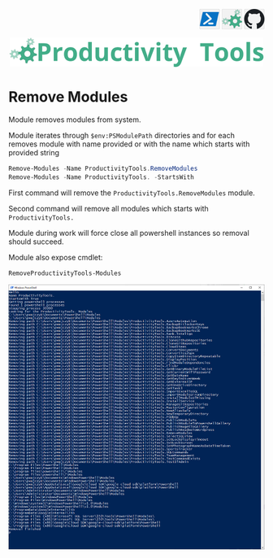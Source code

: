 <!--Category:PowerShell--> 
 <p align="right">
    <a href="https://www.powershellgallery.com/packages/ProductivityTools.RemoveModules"><img src="Images/Header/Powershell_border_40px.png" /></a>
    <a href="http://productivitytools.top/removemodules/"><img src="Images/Header/ProductivityTools_green_40px_2.png" /><a> 
    <a href="https://github.com/pwujczyk/ProductivityTools.RemoveModules"><img src="Images/Header/Github_border_40px.png" /></a>
</p>
<p align="center">
    <a href="http://http://productivitytools.tech/">
        <img src="Images/Header/LogoTitle_green_500px.png" />
    </a>
</p>

# Remove Modules

Module removes modules from system. 

<!--more-->

Module iterates through ``$env:PSModulePath`` directories and for each removes module with name provided or with the name which starts with provided string


```powershell
Remove-Modules -Name ProductivityTools.RemoveModules 
Remove-Modules -Name ProductivityTools. -StartsWith
```
First command will remove the ```ProductivityTools.RemoveModules``` module.

Second command will remove all modules which starts with ```ProductivityTools.```


Module during work will force close all powershell instances so removal should succeed.

Module also expose cmdlet:
```powershell
RemoveProductivityTools-Modules
```

![](Images/2023-03-17-17-51-40.png)


